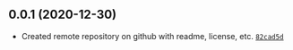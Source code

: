 ## 0.0.1 (2020-12-30)
-   Created remote repository on github with readme, license, etc.   [`82cad5d`]

[`82cad5d`]: <https://github.com/elusive/WPF.Airprint/commit/82cad5d834decca6cb7d585830e3cc1b13b42199>